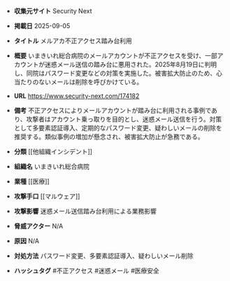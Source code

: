 - **収集元サイト**
Security Next

- **掲載日**
2025-09-05

- **タイトル**
メルアカ不正アクセス踏み台利用

- **概要**
いまきいれ総合病院のメールアカウントが不正アクセスを受け、一部アカウントが迷惑メール送信の踏み台に悪用された。2025年8月19日に判明し、同院はパスワード変更などの対策を実施した。被害拡大防止のため、心当たりのないメールは削除を呼びかけている。

- **URL**
https://www.security-next.com/174182

- **備考**
不正アクセスによりメールアカウントが踏み台に利用される事例であり、攻撃者はアカウント乗っ取りを目的とし、迷惑メール送信を行う。対策として多要素認証導入、定期的なパスワード変更、疑わしいメールの削除を推奨する。類似事例の増加が懸念され、被害拡大防止が急務である。

- **分類**
[[他組織インシデント]]

- **組織名**
いまきいれ総合病院

- **業種**
[[医療]]

- **攻撃手口**
[[マルウェア]]

- **攻撃影響**
迷惑メール送信踏み台利用による業務影響

- **脅威アクター**
N/A

- **原因**
N/A

- **対処方法**
パスワード変更、多要素認証導入、疑わしいメール削除

- **ハッシュタグ**
#不正アクセス #迷惑メール #医療安全
